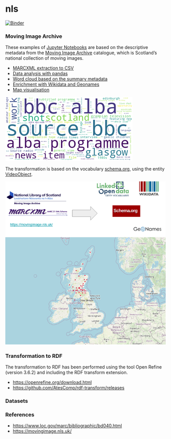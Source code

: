 # nls

[![Binder](https://mybinder.org/badge_logo.svg)](https://mybinder.org/v2/gh/hibernator11/nls/HEAD)


### Moving Image Archive

These examples of [Jupyter Notebooks](http://jupyter.org/) are based on the descriptive metadata from the [Moving Image Archive](https://data.nls.uk/data/metadata-collections/moving-image-archive/) catalogue, which is Scotland’s national collection of moving images.

- [MARCXML extraction to CSV](https://nbviewer.org/github/hibernator11/nls/blob/master/notebooks/MovingImageArchive-DataExtraction.ipynb)
- [Data analysis with pandas](https://nbviewer.org/github/hibernator11/nls/blob/master/notebooks/MovingImageArchive-Analysis.ipynb) 
- [Word cloud based on the summary metadata](https://nbviewer.org/github/hibernator11/nls/blob/master/notebooks/MovingImageArchive-WordcloudSummary.ipynb)
- [Enrichment with Wikidata and Geonames](https://nbviewer.org/github/hibernator11/nls/blob/master/notebooks/MovingImageArchive-Enrichment.ipynb)
- [Map visualisation](https://nbviewer.org/github/hibernator11/nls/blob/master/notebooks/MovingImageArchive-GeographicLocations.ipynb)

<img src="images/wordcloud.png">

The transformation is based on the vocabulary [schema.org](https://schema.org/), using the entity [VideoObject](https://schema.org/VideoObject).

<img src="images/transformationMovingImageArchive.png">

<img src="images/map-visualisation.png">



### Transformation to RDF

The transformation to RDF has been performed using the tool Open Refine (version 3.6.2) and including the RDF transform extension.

- https://openrefine.org/download.html
- https://github.com/AtesComp/rdf-transform/releases


### Datasets 





### References

- https://www.loc.gov/marc/bibliographic/bd040.html
- https://movingimage.nls.uk/
